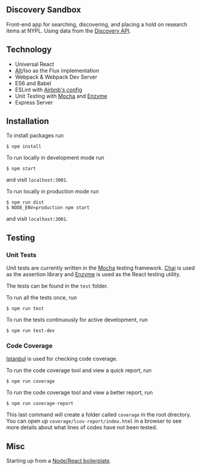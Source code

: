 ## Discovery Sandbox

Front-end app for searching, discovering, and placing a hold on research items at NYPL. Using data from the [Discovery API](https://github.com/NYPL-discovery/registry-api).

## Technology

* Universal React
* [Alt](http://alt.js.org/)/Iso as the Flux implementation
* Webpack & Webpack Dev Server
* ES6 and Babel
* ESLint with [Airbnb's config](https://github.com/airbnb/javascript/tree/master/packages/eslint-config-airbnb)
* Unit Testing with [Mocha](https://mochajs.org/) and [Enzyme](http://airbnb.io/enzyme/)
* Express Server

## Installation

To install packages run

    $ npm install

To run locally in development mode run

    $ npm start

and visit `localhost:3001`.

To run locally in production mode run

    $ npm run dist
    $ NODE_ENV=production npm start

and visit `localhost:3001`.

## Testing

### Unit Tests
Unit tests are currently written in the [Mocha](https://mochajs.org/) testing framework. [Chai](http://chaijs.com/) is used as the assertion library and [Enzyme](http://airbnb.io/enzyme/) is used as the React testing utility.

The tests can be found in the `test` folder.

To run all the tests once, run

    $ npm run test

To run the tests continuously for active development, run

    $ npm run test-dev

### Code Coverage
[Istanbul](https://istanbul.js.org/) is used for checking code coverage.

To run the code coverage tool and view a quick report, run

    $ npm run coverage

To run the code coverage tool and view a better report, run

    $ npm run coverage-report

This last command will create a folder called `coverage` in the root directory. You can open up `coverage/lcov-report/index.html` in a browser to see more details about what lines of codes have not been tested.

## Misc

Starting up from a [Node/React boilerplate](https://bitbucket.org/NYPL/dgx-nypl-react-boilerplate).
